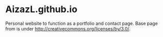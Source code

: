 # AizazL.github.io


Personal website to function as a portfolio and contact page.
Base page from is under http://creativecommons.org/licenses/by/3.0/.
